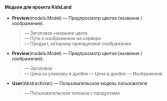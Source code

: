 #### Модели для проекта KidsLand

+ **Preview**(models.Model) — Предпросмотр цветов (название / изображение).  
  >  — Заголовок-название цвета  
  >  — Путь к изображению на сервере  
  >  — Продукт, которому принадлежит изображение

+ **Preview**(models.Model) — Предпросмотр цветов (название / изображение).  
  >  — Заголовок  
  >  — Цена за упаковку в дробях
  >  — Цена в дробях
  >  — Изображения

+ **User**(AbstractUser) — Пользовательская модель пользователя
  >  — Пользовательская тележка с продуктами
